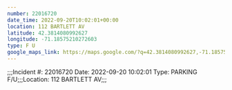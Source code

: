 ```yaml
---
number: 22016720
date_time: 2022-09-20T10:02:01+00:00
location: 112 BARTLETT AV
latitude: 42.3814080992627
longitude: -71.18575210272603
type: F U
google_maps_link: https://maps.google.com/?q=42.3814080992627,-71.18575210272603
---
```


;;;Incident #: 22016720  Date: 2022-09-20 10:02:01   Type: PARKING F/U;;;Location: 112 BARTLETT AV;;;
